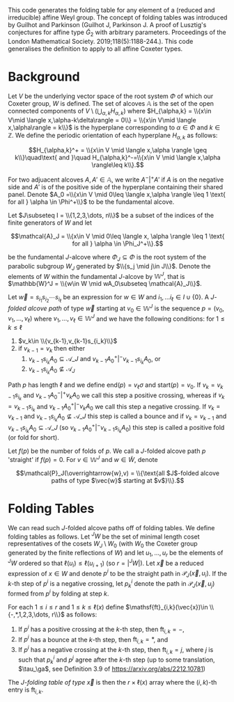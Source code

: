 This code generates the folding table for any element of a (reduced and irreducible) affine Weyl group. The concept of folding tables was introduced by Guilhot and Parkinson (Guilhot J, Parkinson J. A proof of Lusztig's conjectures for affine type $\tilde{G}_2$ with arbitrary parameters. Proceedings of the London Mathematical Society. 2019;118(5):1188-244.). This code generalises the definition to apply to all affine Coxeter types.

# Background

Let $V$ be the underlying vector space of the root system $\Phi$ of which our Coxeter group, $W$ is defined. The set of alcoves $\mathbb{A}$ is the set of the open connected components of $V\setminus (\bigcup_{\alpha,k}H_{\alpha,k})$ where $H_{\alpha,k} = \\{x\in V\mid \langle x,\alpha-k\delta\rangle = 0\\} = \\{x\in V\mid \langle x,\alpha\rangle = k\\}$ is the hyperplane corresponding to $\alpha\in \Phi$ and $k\in \mathbb{Z}$. We define the periodic orientation of each hyperplane $H_{\alpha,k}$ as follows:

$$H_{\alpha,k}^+ = \\{x\in V \mid \langle x,\alpha \rangle \geq k\\}\quad\text{ and }\quad H_{\alpha,k}^-=\\{x\in V \mid \langle x,\alpha \rangle\leq k\\}.$$

For two adjuacent alcoves $A,A'\in \mathbb{A}$, we write $A {^-}| ^+ A'$ if $A$ is on the negative side and $A'$ is of the positive side of the hyperplane containing their shared panel. Denote $A_0 =\\{x\in V \mid 0\leq \langle x,\alpha \rangle \leq 1 \text{ for all } \alpha \in \Phi^+\\}$ to be the fundamental alcove. 

Let $J\subseteq I = \\{1,2,3,\dots, n\\}$ be a subset of the indices of the finite generators of $W$ and let

$$\mathcal{A}_J = \\{x\in V \mid  0\leq \langle x, \alpha \rangle \leq 1 \text{ for all } \alpha \in \Phi_J^+\\}.$$

be the fundamental $J$-alcove where $\Phi_J\subseteq \Phi$ is the root system of the parabolic subgroup $W_J$ generated by $\\{s_j \mid j\in J\\}$. Denote the elements of $W$ within the fundamental $J$-alcove by $\mathbb{W}^J$, that is $\mathbb{W}^J = \\{w\in W \mid wA_0\subseteq \mathcal{A}_J\\}$.

Let $\overrightarrow{w} = s_{i_1}s_{i_2}\cdots s_{i_\ell}$ be an expression for $w\in W$ and $i_1,\dots i_\ell\in I\cup\{0\}$. A $J$*-folded alcove path* of type $\vec{w}$ starting at $v_0\in \mathbb{W}^J$ is the sequence $p = (v_0,v_1,\dots,v_\ell)$ where $v_1,\dots, v_\ell\in \mathbb{W}^J$ and we have the following conditions: for $1\leq k\leq \ell$
1. $v_k\in \\{v_{k-1},v_{k-1}s_{i_k}\\}$
2. if $v_{k-1} = v_k$ then either 
    1. $v_{k-1}s_{i_k}A_0\subseteq \mathcal{A}\_J$ and $v_{k-1}A_0{^+}|^-v_{k-1}s_{i_k}A_0$, or 
    2. $v_{k-1}s_{i_k}A_0\nsubseteq \mathcal{A}_J$

Path $p$ has length $\ell$ and we define $\mathrm{end}(p) = v_\ell\sigma$ and $\mathrm{start}(p) = v_0$. If $v_k = v_{k-1}s_{i_k}$ and $v_{k-1}A_0{^-}|^+v_{k}A_0$ we call this step a positive crossing, whereas if $v_k = v_{k-1}s_{i_k}$ and $v_{k-1}A_0{^+}|^-v_{k}A_0$ we call this step a negative crossing. If $v_k = v_{k-1}$ and $v_{k-1}s_{i_k}A_0\nsubseteq \mathcal{A}\_J$ this step is called a bounce and if $v_k = v_{k-1}$ and $v_{k-1}s_{i_k}A_0\subseteq \mathcal{A}\_J$ (so $v_{k-1}A_0{^+}|^-v_{k-1}s_{i_k}A_0$) this step is called a positive fold (or fold for short). 

Let $f(p)$ be the number of folds of $p$. We call a $J$-folded alcove path $p$ 'straight' if $f(p) = 0$. For $v\in \mathbb{W}^J$ and $w\in \widetilde{W}$, denote

$$\mathcal{P}_J(\overrightarrow{w},v) = \\{\text{all $J$-folded alcove paths of type $\vec{w}$ starting at $v$}\\}.$$

# Folding Tables

We can read such $J$-folded alcove paths off of folding tables. We define folding tables as follows. Let ${^J}W$ be the set of minimal length coset representatives of the cosets $W_J\setminus W_0$ (with $W_0$ the Coxeter group generated by the finite reflections of $W$) and let $u_1,\dots, u_r$ be the elements of ${^J}W$ ordered so that $\ell(u_i)\leq \ell(u_{i+1})$ (so $r = |{^J}W|$). Let $\vec{x}$ be a reduced expression of $x\in W$ and denote $p^i$ to be the straight path in $\mathcal{P}_J(\vec{x},u_i)$. If the $k$-th step of $p^i$ is a negative crossing, let $p_k^i$ denote the path in $\mathcal{P}_J(\vec{x},u_j)$ formed from $p^i$ by folding at step $k$. 
    
For each $1\leq i\leq r$ and $1\leq k\leq \ell(x)$ define $\mathsf{ft}_{i,k}(\vec{x})\in \\{-,*,1,2,3,\dots, r\\}$ as follows: 

1. If $p^i$ has a positive crossing at the $k$-th step, then $\mathsf{ft}_{i,k} = -$,
2. If $p^i$ has a bounce at the $k$-th step, then $\mathrm{ft}_{i,k} = *$, and 
3. If $p^i$ has a negative crossing at the $k$-th step, then $\mathsf{ft}_{i,k} = j$, where $j$ is such that $p_k^i$ and $p^j$ agree after the $k$-th step (up to some translation, $\tau_\ga$, see Definition 3.9 of https://arxiv.org/abs/2212.10781)

The $J$*-folding table of type* $\vec{x}$ is then the $r\times \ell(x)$ array where the $(i,k)$-th entry is $\mathsf{ft}_{i,k}$. 

